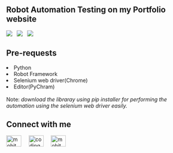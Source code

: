 ## Robot Automation Testing on my Portfolio website
<img src="https://img.shields.io/badge/Robot%20Framework-000000?style=for-the-badge&logo=robot-framework&logoColor=white">
&nbsp <img src="https://img.shields.io/badge/Selenium-43B02A?style=for-the-badge&logo=Selenium&logoColor=whit">
&nbsp <img src="https://img.shields.io/badge/Python-FFD43B?style=for-the-badge&logo=python&logoColor=blue">

## Pre-requests
<li>Python</li>
<li>Robot Framework</li>
<li>Selenium web driver(Chrome)</li>
<li>Editor(PyChram)</li>
<br>
Note: <i>download the libraray using pip installer for performing the automation using the selenium web driver easily.
</i>

## Connect with me
<p align="left">
<a href="https://www.linkedin.com/in/mohitpeshwani/" target="blank"><img align="center" src="https://raw.githubusercontent.com/rahuldkjain/github-profile-readme-generator/master/src/images/icons/Social/linked-in-alt.svg" alt="mohit peshwani" height="30" width="40" /></a> &nbsp &nbsp
<a href="https://instagram.com/coding_nightmare" target="blank"><img align="center" src="https://raw.githubusercontent.com/rahuldkjain/github-profile-readme-generator/master/src/images/icons/Social/instagram.svg" alt="coding_nightmare" height="30" width="40" /></a> &nbsp &nbsp
<a href="https://www.figma.com/@mohitpeshwani" target="blank"><img align="center" src="https://logowik.com/content/uploads/images/figma.jpg" alt="mohit peshwani" height="30" width="40" /></a>
</p>